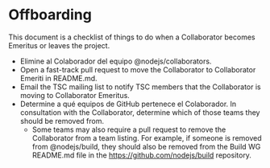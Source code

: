 # Offboarding

This document is a checklist of things to do when a Collaborator becomes Emeritus or leaves the project.

* Elimine al Colaborador del equipo @nodejs/collaborators.
* Open a fast-track pull request to move the Collaborator to Collaborator Emeriti in README.md.
* Email the TSC mailing list to notify TSC members that the Collaborator is moving to Collaborator Emeritus.
* Determine a qué equipos de GitHub pertenece el Colaborador. In consultation with the Collaborator, determine which of those teams they should be removed from.
  * Some teams may also require a pull request to remove the Collaborator from a team listing. For example, if someone is removed from @nodejs/build, they should also be removed from the Build WG README.md file in the https://github.com/nodejs/build repository.
